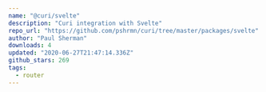 ```yaml
---
name: "@curi/svelte"
description: "Curi integration with Svelte"
repo_url: "https://github.com/pshrmn/curi/tree/master/packages/svelte"
author: "Paul Sherman"
downloads: 4
updated: "2020-06-27T21:47:14.336Z"
github_stars: 269
tags: 
  - router
---
```

